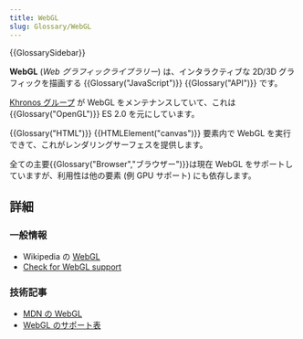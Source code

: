 ```yaml
---
title: WebGL
slug: Glossary/WebGL
---
```


{{GlossarySidebar}}

**WebGL** (_Web グラフィックライブラリー_) は、インタラクティブな 2D/3D グラフィックを描画する {{Glossary("JavaScript")}} {{Glossary("API")}} です。

[Khronos グループ](https://www.khronos.org/) が WebGL をメンテナンスしていて、これは {{Glossary("OpenGL")}} ES 2.0 を元にしています。

{{Glossary("HTML")}} {{HTMLElement("canvas")}} 要素内で WebGL を実行できて、これがレンダリングサーフェスを提供します。

全ての主要{{Glossary("Browser","ブラウザー")}}は現在 WebGL をサポートしていますが、利用性は他の要素 (例 GPU サポート) にも依存します。

## 詳細

### 一般情報

- Wikipedia の [WebGL](https://ja.wikipedia.org/wiki/WebGL)
- [Check for WebGL support](http://get.webgl.org/)

### 技術記事

- [MDN の WebGL](/ja/docs/Web/WebGL)
- [WebGL のサポート表](http://caniuse.com/#feat=webgl)
